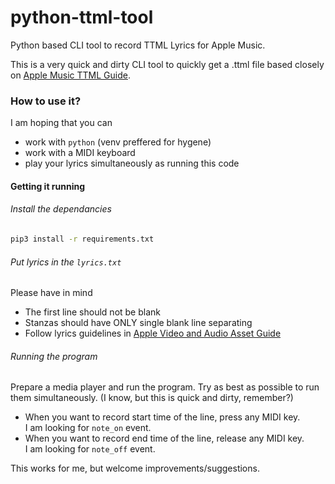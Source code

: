 # python-ttml-tool
Python based CLI tool to record TTML Lyrics for Apple Music.

This is a very quick and dirty CLI tool to quickly get a .ttml file based closely on [Apple Music TTML Guide](https://help.apple.com/itc/videoaudioassetguide/?lang=en#/itcd7579a252).


### How to use it?

I am hoping that you can 
- work with `python` (venv preffered for hygene)
- work with a MIDI keyboard
- play your lyrics simultaneously as running this code

#### Getting it running

###### Install the dependancies
```bash
pip3 install -r requirements.txt
```

###### Put lyrics in the `lyrics.txt`
Please have in mind
- The first line should not be blank
- Stanzas should have ONLY single blank line separating
- Follow lyrics guidelines in [Apple Video and Audio Asset Guide](https://help.apple.com/itc/videoaudioassetguide/?lang=en#/itc7e7182942)

###### Running the program
Prepare a media player and run the program. 
Try as best as possible to run them simultaneously. (I know, but this is quick and dirty, remember?)
- When you want to record start time of the line, press any MIDI key.<br/> I am looking for `note_on` event.
- When you want to record end time of the line, release any MIDI key.<br/> I am looking for `note_off` event.



This works for me, but welcome improvements/suggestions.